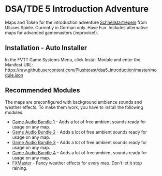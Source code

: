 # DSA/TDE 5 Introduction Adventure
Maps and Token for the introduction adventure [Schnellstartregeln](https://www.ulisses-spiele.de/assets/download/DSA-Schnellstartregeln.pdf) from Ulisses Spiele.
Currently in German only. Have Fun.
Includes alternative maps for advanced gamemasters (improvise!).

## Installation - Auto Installer
In the FVTT Game Systems Menu, click Install Module and enter the Manifest URL: https://raw.githubusercontent.com/Plushtoast/dsa5_introduction/master/module.json

## Recommended Modules
The maps are preconfigured with background ambience sounds and weather effects. To make them work, you have to install the following modules.
- [Game Audio Bundle 1](https://github.com/datdamnzotz/FoundryVTT-Game-Audio-Bundle-1) - Adds a lot of free ambient sounds ready for usage on any map.
- [Game Audio Bundle 2](https://github.com/datdamnzotz/FoundryVTT-Game-Audio-Bundle-2) - Adds a lot of free ambient sounds ready for usage on any map.
- [Game Audio Bundle 3](https://github.com/datdamnzotz/FoundryVTT-Game-Audio-Bundle-3) - Adds a lot of free ambient sounds ready for usage on any map.
- [Game Audio Bundle 4](https://github.com/datdamnzotz/FoundryVTT-Game-Audio-Bundle-4) - Adds a lot of free ambient sounds ready for usage on any map.
- [FXMaster](https://gitlab.com/mesfoliesludiques/foundryvtt-fxmaster) - Fancy weather effects for every map. Don't let it stop raining.
